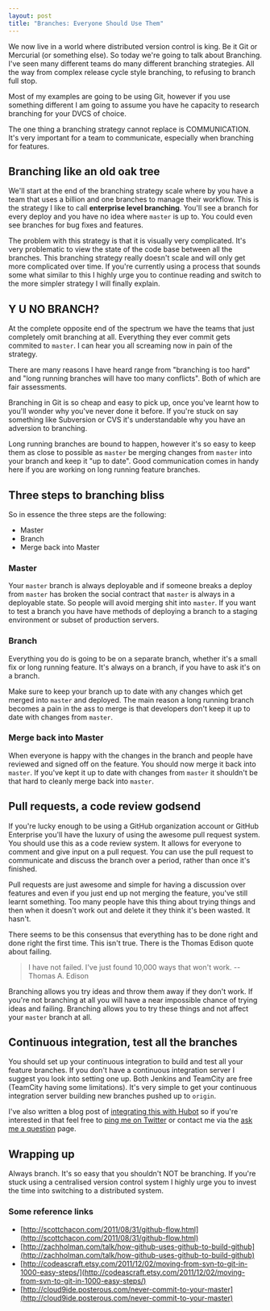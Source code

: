 ```yaml
---
layout: post
title: "Branches: Everyone Should Use Them"
---
```


We now live in a world where distributed version control is king. Be it Git or
Mercurial (or something else). So today we're going to talk about Branching.
I've seen many different teams do many different branching strategies. All the
way from complex release cycle style branching, to refusing to branch full
stop.

Most of my examples are going to be using Git, however if you use something
different I am going to assume you have he capacity to research branching for
your DVCS of choice.

The one thing a branching strategy cannot replace is COMMUNICATION. It's very
important for a team to communicate, especially when branching for features.

## Branching like an old oak tree

We'll start at the end of the branching strategy scale where by you have a team
that uses a billion and one branches to manage their workflow. This is the
strategy I like to call **enterprise level branching**. You'll see a branch for
every deploy and you have no idea where `master` is up to. You could even see
branches for bug fixes and features.

The problem with this strategy is that it is visually very complicated. It's
very problematic to view the state of the code base between all the branches.
This branching strategy really doesn't scale and will only get more
complicated over time. If you're currently using a process that sounds some
what similar to this I highly urge you to continue reading and switch to the
more simpler strategy I will finally explain.

## Y U NO BRANCH?

At the complete opposite end of the spectrum we have the teams that just
completely omit branching at all. Everything they ever commit gets commited to
`master`. I can hear you all screaming now in pain of the strategy.

There are many reasons I have heard range from "branching is too hard" and
"long running branches will have too many conflicts". Both of which are fair
assessments.

Branching in Git is so cheap and easy to pick up, once you've learnt how to
you'll wonder why you've never done it before. If you're stuck on say something
like Subversion or CVS it's understandable why you have an adversion to
branching.

Long running branches are bound to happen, however it's so easy to keep them as
close to possible as `master` be merging changes from `master` into your
branch and keep it "up to date". Good communication comes in handy here if you
are working on long running feature branches.

## Three steps to branching bliss

So in essence the three steps are the following:

* Master
* Branch
* Merge back into Master

### Master

Your `master` branch is always deployable and if someone breaks a deploy from
`master` has broken the social contract that `master` is always in a deployable
state. So people will avoid merging shit into `master`. If you want to test
a branch you have have methods of deploying a branch to a staging environment
or subset of production servers.

### Branch

Everything you do is going to be on a separate branch, whether it's a small fix
or long running feature. It's always on a branch, if you have to ask it's on a
branch.

Make sure to keep your branch up to date with any changes which get merged into
`master` and deployed. The main reason a long running branch becomes a pain in
the ass to merge is that developers don't keep it up to date with changes from
`master`.

### Merge back into Master

When everyone is happy with the changes in the branch and people have reviewed
and signed off on the feature. You should now merge it back into `master`. If
you've kept it up to date with changes from `master` it shouldn't be that hard
to cleanly merge back into `master`.

## Pull requests, a code review godsend

If you're lucky enough to be using a GitHub organization account or GitHub
Enterprise you'll have the luxury of using the awesome pull request system. You
should use this as a code review system. It allows for everyone to comment and
give input on a pull request. You can use the pull request to communicate and
discuss the branch over a period, rather than once it's finished.

Pull requests are just awesome and simple for having a discussion over features
and even if you just end up not merging the feature, you've still learnt
something. Too many people have this thing about trying things and then when
it doesn't work out and delete it they think it's been wasted. It hasn't.

There seems to be this consensus that everything has to be done right and done
right the first time. This isn't true. There is the Thomas Edison quote about
failing.

> I have not failed. I've just found 10,000 ways that won't work.
> -- Thomas A. Edison

Branching allows you try ideas and throw them away if they don't work. If
you're not branching at all you will have a near impossible chance of trying
ideas and failing. Branching allows you to try these things and not affect your
`master` branch at all.

## Continuous integration, test all the branches

You should set up your continuous integration to build and test all your
feature branches. If you don't have a continuous integration server I suggest
you look into setting one up. Both Jenkins and TeamCity are free (TeamCity
having some limitations). It's very simple to get your continuous integration
server building new branches pushed up to `origin`.

I've also written a blog post of [integrating this with Hubot][hubot-ci] so if
you're interested in that feel free to [ping me on Twitter][twitter] or contact
me via the [ask me a question][ask] page.

## Wrapping up

Always branch. It's so easy that you shouldn't NOT be branching. If you're
stuck using a centralised version control system I highly urge you to invest
the time into switching to a distributed system.

### Some reference links

* [http://scottchacon.com/2011/08/31/github-flow.html](http://scottchacon.com/2011/08/31/github-flow.html)
* [http://zachholman.com/talk/how-github-uses-github-to-build-github](http://zachholman.com/talk/how-github-uses-github-to-build-github)
* [http://codeascraft.etsy.com/2011/12/02/moving-from-svn-to-git-in-1000-easy-steps/](http://codeascraft.etsy.com/2011/12/02/moving-from-svn-to-git-in-1000-easy-steps/)
* [http://cloud9ide.posterous.com/never-commit-to-your-master](http://cloud9ide.posterous.com/never-commit-to-your-master)

[hubot-ci]: /posts/hubot-ci-and-deploying/
[twitter]: http://twitter.com/thetombell
[ask]: /ask
